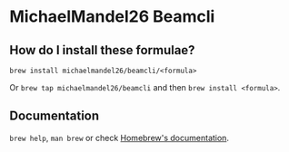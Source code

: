 # MichaelMandel26 Beamcli

## How do I install these formulae?

`brew install michaelmandel26/beamcli/<formula>`

Or `brew tap michaelmandel26/beamcli` and then `brew install <formula>`.

## Documentation

`brew help`, `man brew` or check [Homebrew's documentation](https://docs.brew.sh).

